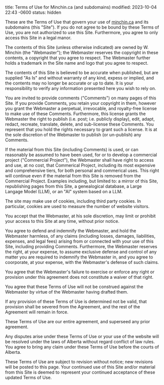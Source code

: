 title: Terms of Use for Minchin.ca (and subdomains)
modified: 2023-10-04 22:43 -0600
status: hidden

These are the Terms of Use that govern your use of
[minchin.ca](https://minchin.ca) and its subdomains (this "Site"). If you do
not agree to be bound by these Terms of Use, you are not authorized to use this
Site. Furthermore, you agree to only access this Site in a legal manor.

The contents of this Site (unless otherwise indicated) are owned by W. Minchin
(the "Webmaster"); the Webmaster reserves the copyright in these contents, a
copyright that you agree to respect. The Webmaster further holds a trademark in
the Site name and logo that you agree to respect.

The contents of this Site is believed to be accurate when published, but are
supplied "As Is" and without warranty of any kind, expess or implied, and the
contents may no longer be accurate or up to date. It is your responsibility to
verify any information presented here you wish to rely on.

You are invited to provide comments ("Comments") on many pages of this Site. If
you provide Comments, you retain your copyright in them, however you grant the
Webmaster a perpetual, irrevocable, and royalty-free license to make use of
these Comments. Furthermore, this license grants the Webmaster the right to
publish (i.e. post; i.e. publicly display), edit, adapt, redact, recreate,
translate, delete, and sub-license these Comments. You represent that you hold
the rights necessary to grant such a license. It is at the sole discretion of
the Webmaster to publish (or un-publish) any Comments.

If the material from this Site (including Comments) is used, or can reasonably
be assumed to have been used, for or to develop a commercial project
("Commercial Project"), the Webmaster shall have right to access and use, at no
cost, that Commerical Project, including its most expensive and comprehensive
tiers, for both personal and commerical uses. This right will continue even if
the material from this Site is removed from the Commercial Project. Examples
including, but limited to: a mirror of this Site, republishing pages from this
Site, a genealogical database, a Large Langage Model (LLM), or an "AI" system
based on a LLM.

The site may make use of cookies, including third party cookies. In particular,
cookies are used to measure the number of website visitors.

You accept that the Webmaster, at his sole discretion, may limit or prohibit
your access to this Site at any time, without prior notice.

You agree to defend and indemnify the Webmaster, and hold the Webmaster
harmless, of any claims (including losses, damages, liabilities, expenses, and
legal fees) arising from or connected with your use of this Site, including
providing Comments. Furthermore, the Webmaster reserves the right, at your
expense, to assume exclusive defense and control of any matter you are required
to indemnify the Webmaster in, and you agree to coorporate, at your expense,
with the Webmaster's defense of such claims.

You agree that the Webmaster's failure to exercise or enforce any right or
provision under this agreement does not constitute a waiver of that right.

You agree that these Terms of Use will not be construed against the Webmaster
by virtue of the Webmaster having drafted them.

If any provision of these Terms of Use is determined not be valid, that
provision shall be severed from the Agreement, and the rest of the Agreement
will remain in force.

These Terms of Use are our entire agreement, and superseed any prior agreement.

Any disputes arise under these Terms of Use or your use of the website will be
resolved under the laws of Alberta without regard conflict of law rules. You
agree to bring any claim under these Terms of Use before the courts of Alberta.

These Terms of Use are subject to revision without notice; new revisions will
be posted to this page. Your continued use of this Site and/or material from
this Site is deemed to represent your continued acceptance of these updated
Terms of Use.
